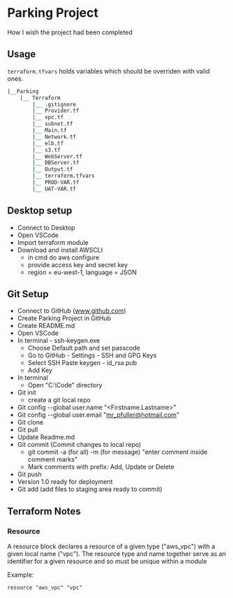 # Parking Project

How I wish the project had been completed

## Usage

`terraform.tfvars` holds variables which should be overriden with valid ones.

```bash
|__Parking
    |__ Terraform
        |__ .gitignore
        |__ Provider.tf
        |__ vpc.tf
        |__ subnet.tf
        |__ Main.tf
        |__ Network.tf
        |__ elb.tf
        |__ s3.tf
        |__ WebServer.tf
        |__ DBServer.tf
        |__ Output.tf
        |__ terraform.tfvars
        |__ PROD-VAR.tf
        |__ UAT-VAR.tf
```

## Desktop setup

* Connect to Desktop
* Open VSCode
* Import terraform module
* Download and install AWSCLI
    * in cmd do aws configure
    * provide access key and secret key
    * region = eu-west-1, language = JSON

## Git Setup

* Connect to GitHub (www.github.com)
* Create Parking Project in GitHub
* Create README.md
* Open VSCode
* In terminal - ssh-keygen.exe
  * Choose Default path and set passcode
  * Go to GitHub - Settings - SSH and GPG Keys
  * Select SSH Paste keygen - id_rsa.pub
  * Add Key
* In terminal
  * Open "C:\Code" directory 
* Git init
    * create a git local repo
* Git config --global user.name "<Firstname.Lastname>"
* Git config --global user.email "mr_pfuller@hotmail.com"
* Git clone <SSH url from parking project>
* Git pull
* Update Readme.md
* Git commit (Commit changes to local repo)
    * git commit -a (for all) -m (for message) "enter comment inside comment marks"
    * Mark comments with prefix: Add, Update or Delete
* Git push
* Version 1.0 ready for deployment
* Git add (add files to staging area ready to commit)

## Terraform Notes

### Resource

A resource block declares a resource of a given type ("aws_vpc") with a given local name ("vpc").
The resource type and name together serve as an identifier for a given resource and so must be unique within a module

Example:
```
resource "aws_vpc" "vpc"
```

